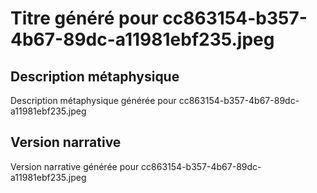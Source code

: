 # Titre généré pour cc863154-b357-4b67-89dc-a11981ebf235.jpeg

## Description métaphysique
Description métaphysique générée pour cc863154-b357-4b67-89dc-a11981ebf235.jpeg

## Version narrative
Version narrative générée pour cc863154-b357-4b67-89dc-a11981ebf235.jpeg
